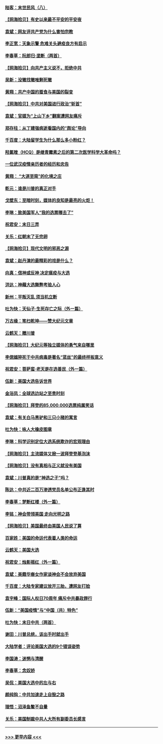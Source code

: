 #### [陆客：末世民风（八）](../pages/nsc993/n12648233.md?t=12290951) 
#### [【网海拾贝】有史以来最不平安的平安夜](../pages/nsc993/n12647164.md?t=12290951) 
#### [袁斌：网友评共产党为什么害怕宗教](../pages/nsc993/n12647003.md?t=12290951) 
#### [李正宽：天象示警 危难关头避疫良方有启示](../pages/nsc993/n12646262.md?t=12290951) 
#### [李春草：阮郎归‧垄断（两首）](../pages/nsc993/n12646302.md?t=12290951) 
#### [【网海拾贝】向共产主义说不，拒绝中共](../pages/nsc993/n12645941.md?t=12290951) 
#### [吴新：没辙找辙唯剩死辙](../pages/nsc993/n12643919.md?t=12290951) 
#### [黄翔：共产中国的蚕食与美国的裂变](../pages/nsc993/n12643727.md?t=12290951) 
#### [【网海拾贝】中共对美国进行政治“斩首”](../pages/nsc993/n12642290.md?t=12290951) 
#### [袁斌：官媒为“上山下乡”翻案遭网友痛斥](../pages/nsc993/n12642071.md?t=12290951) 
#### [郑存柱：从丁建强病逝看国内的“舆论”导向](../pages/nsc993/n12640944.md?t=12290951) 
#### [千百度：大陆留学生为什么那么多小粉红？](../pages/nsc993/n12639306.md?t=12290951) 
#### [羟氯喹（HCQ）是继青霉素之后的第二次医学科学大革命吗？](../pages/nsc993/n12638564.md?t=12290951) 
#### [一位武汉疫情亲历者的经历和忠告](../pages/nsc993/n12639029.md?t=12290951) 
#### [黄翔： “大道至简”的化境之庄](../pages/nsc993/n12637541.md?t=12290951) 
#### [乾元：谁是川普的真正对手](../pages/nsc993/n12637090.md?t=12290951) 
#### [戈壁东：至暗时刻，媒体的良知是最亮的火炬！](../pages/nsc993/n12637042.md?t=12290951) 
#### [李琳：致美国军人“我的选票哪去了”](../pages/nsc993/n12635351.md?t=12290951) 
#### [祝君安：末日三弄](../pages/nsc993/n12635324.md?t=12290951) 
#### [关乐：红朝末了无完卵](../pages/nsc993/n12635315.md?t=12290951) 
#### [【网海拾贝】现代文明的邪恶之源](../pages/nsc993/n12634425.md?t=12290951) 
#### [袁斌：赵丹演的最精彩的戏是什么？](../pages/nsc993/n12633316.md?t=12290951) 
#### [向真：信神或反神 决定瘟疫与大选](../pages/nsc993/n12632710.md?t=12290951) 
#### [洪达：神藉大选舞弊考验人心](../pages/nsc993/n12631962.md?t=12290951) 
#### [新州：平叛灭乱  须当机立断](../pages/nsc993/n12631946.md?t=12290951) 
#### [吐为快：天仙子‧生死存亡之际（外一篇）](../pages/nsc993/n12631927.md?t=12290951) 
#### [万古缘：笔扫乾坤——赞大纪元文章](../pages/nsc993/n12631922.md?t=12290951) 
#### [云鹤天：赠川普](../pages/nsc993/n12631823.md?t=12290951) 
#### [【网海拾贝】大纪元等独立媒体的勇气来自哪里](../pages/nsc993/n12629961.md?t=12290951) 
#### [李偲嫣猝死于中共病毒是著名“蓝丝”的最终样板意义](../pages/nsc993/n12628812.md?t=12290951) 
#### [祝君安：菩萨蛮·老天是在选善民（外一篇）](../pages/nsc993/n12628793.md?t=12290951) 
#### [伍新：美国大选告诉世界](../pages/nsc993/n12628768.md?t=12290951) 
#### [金浴凤：全球选边站之至贵时刻](../pages/nsc993/n12627318.md?t=12290951) 
#### [【网海拾贝】拜登的85,000,000选票纯属笑话](../pages/nsc993/n12626569.md?t=12290951) 
#### [袁斌：有关白马黑驴和三只小猪的寓言](../pages/nsc993/n12626198.md?t=12290951) 
#### [吐为快：咏人大橡皮图章](../pages/nsc993/n12624470.md?t=12290951) 
#### [李琳：科学识别定位大选系统欺诈的宏观理由](../pages/nsc993/n12624340.md?t=12290951) 
#### [【网海拾贝】主流媒体又掀一波拜登登基泡沫](../pages/nsc993/n12624000.md?t=12290951) 
#### [【网海拾贝】没有真相与正义就没有美国](../pages/nsc993/n12621885.md?t=12290951) 
#### [袁斌：川普真的是“神选之子”吗？](../pages/nsc993/n12621749.md?t=12290951) 
#### [陈达：中共近二百万渗透党员名单公布正逢其时](../pages/nsc993/n12620870.md?t=12290951) 
#### [李春草：梦断红楼（外一篇）](../pages/nsc993/n12619122.md?t=12290951) 
#### [李铭：神会带领美国 走向光明之路](../pages/nsc993/n12618584.md?t=12290951) 
#### [【网海拾贝】美国最终由美国人民说了算](../pages/nsc993/n12617255.md?t=12290951) 
#### [百家姓：美国的命运代表着人类的命运](../pages/nsc993/n12615838.md?t=12290951) 
#### [云鹤天：美国大选](../pages/nsc993/n12615994.md?t=12290951) 
#### [祝君安：烛影摇红（外一篇）](../pages/nsc993/n12615975.md?t=12290951) 
#### [袁斌：美籍华裔女作家谈神会不会放弃美国](../pages/nsc993/n12615263.md?t=12290951) 
#### [千百度：大陆专家建议放开三胎，遭网友打脸](../pages/nsc993/n12614456.md?t=12290951) 
#### [袁宇峰：国际人权日70周年 痛斥中共暴政罪行](../pages/nsc993/n12611965.md?t=12290951) 
#### [伍新：“美国疫情”与“中国（共）特色”](../pages/nsc993/n12611463.md?t=12290951) 
#### [吐为快：末日中共（两首）](../pages/nsc993/n12611461.md?t=12290951) 
#### [谢田：川普总统，该出手时就出手](../pages/nsc993/n12610905.md?t=12290951) 
#### [大陆学者：评论美国大选的9个错误姿势](../pages/nsc993/n12609586.md?t=12290951) 
#### [李国涛：迷惘与清醒](../pages/nsc993/n12607532.md?t=12290951) 
#### [李春草：念奴娇](../pages/nsc993/n12607083.md?t=12290951) 
#### [吴侃：美国大选中的左与右](../pages/nsc993/n12607054.md?t=12290951) 
#### [颜纯钩：中共加速走上自毁之路](../pages/nsc993/n12606473.md?t=12290951) 
#### [理悟：沼泽鱼鳖不自量](../pages/nsc993/n12606454.md?t=12290951) 
#### [关乐：美国制裁中共人大所有副委员长感言](../pages/nsc993/n12606442.md?t=12290951) 

----
#### [ >>> 更早内容 <<< ](../indexes/nsc993-earlier.md)
